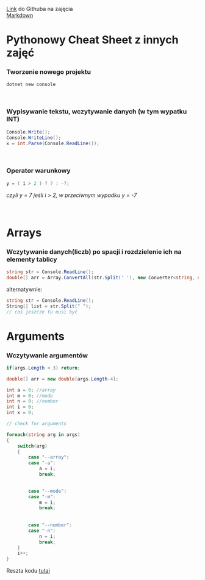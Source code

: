 [Link](https://github.com/zacniewski/materials-about-OOP-in-Java-and-Python/) do Githuba na zajęcia<br>
[Markdown](https://www.markdownguide.org)
<br>

# Pythonowy Cheat Sheet z innych zajęć

### Tworzenie nowego projektu
```
dotnet new console
```
<br>

### Wypisywanie tekstu, wczytywanie danych (w tym wypatku INT)
```cs
Console.Write();
Console.WriteLine();
x = int.Parse(Console.ReadLine());
```
<br>

### Operator warunkowy

```cs
y = ( i > 2 ) ? 7 : -7;
```
*czyli y = 7 jeśli i > 2, w przeciwnym wypadku y = -7*
<br><br><br>
# Arrays
### Wczytywanie danych(liczb) po spacji i rozdzielenie ich na elementy tablicy
```cs
string str = Console.ReadLine();
double[] arr = Array.ConvertAll(str.Split(' '), new Converter<string, double>(double.Parse));
```
alternatywnie:
```cs
string str = Console.ReadLine();
String[] list = str.Split(" ");
// coś jeszcze tu musi być
```
# Arguments
### Wczytywanie argumentów
```cs
if(args.Length < 3) return;

double[] arr = new double[args.Length-4];

int a = 0; //array
int m = 0; //mode
int n = 0; //number
int i = 0;
int x = 0;

// check for arguments

foreach(string arg in args)
{
    switch(arg)
    {
        case "--array": 
        case "-a":
            a = i;
            break;
            

        case "--mode": 
        case "-m":
            m = i;
            break;
            
        
        case "--number":
        case "-n":
            n = i;
            break;  
    }
    i++;
}
```
Reszta kodu [tutaj](../main/arguments/arg2SW/Program.cs)
